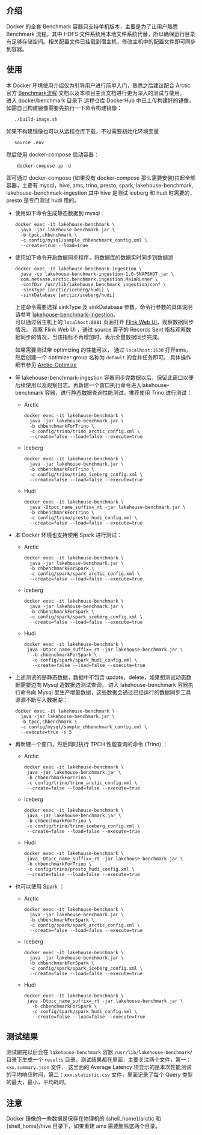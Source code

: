 ## 介绍
Docker 的全套 Benchmark 容器只支持单机版本，主要是为了让用户熟悉 Benchmark 流程。其中 HDFS 文件系统用本地文件系统代替，所以确保运行目录有足够存储空间。相关配置文件已挂载到宿主机，修改主机中的配置文件即可同步到容器。

## 使用
本 Docker 环境使用介绍仅为引导用户进行简单入门，熟悉之后建议配合 Arctic 官方 [Benchmark流程](https://github.com/NetEase/arctic/blob/master/site/docs/ch/benchmark/benchmark-step.md) 文档以及本项目主页文档进行更为深入的测试与使用。  
进入 docker/benchmark 目录下
远程仓库 DockerHub 中已上传构建好的镜像，如需自己构建镜像需要先执行一下命令构建镜像：
```
   ./build-image.sh
```

如果不构建镜像也可以从远程仓库下载，不过需要初始化环境变量
```
   source .env
```

然后使用 docker-compose 启动容器：
```
    docker-compose up -d
```
即可通过 docker-compose (如果没有 docker-compose 那么需要安装)拉起全部容器，主要有 mysql，hive, ams, trino, presto, spark, lakehouse-benchmark, lakehouse-benchmark-ingestion
其中 hive 是测试 iceberg 和 hudi 时需要的，presto 是专门测试 hudi 用的。

 - 使用如下命令生成静态数据到 mysql :
   ```
   docker exec -it lakehouse-benchmark \
     java -jar lakehouse-benchmark.jar \
     -b tpcc,chbenchmark \
     -c config/mysql/sample_chbenchmark_config.xml \
     --create=true --load=true
   ```
   
 - 使用如下命令开启数据同步程序，将数据库的数据实时同步到数据湖
   ```
   docker exec -it lakehouse-benchmark-ingestion \
     java -cp lakehouse-benchmark-ingestion-1.0-SNAPSHOT.jar \
     com.netease.arctic.benchmark.ingestion.MainRunner \
     -confDir /usr/lib/lakehouse_benchmark_ingestion/conf \
     -sinkType [arctic/iceberg/hudi] \
     -sinkDatabase [arctic/iceberg/hudi]
   ```
   上述命令需要选择 sinkType 及 sinkDatabase 参数，命令行参数的具体说明请参考 [lakehouse-benchmark-ingestion](https://github.com/NetEase/lakehouse-benchmark-ingestion)。  
   可以通过宿主机上的 `localhost:8081` 页面打开 [Flink Web UI](http://localhost:8081)，观察数据同步情况。
   观察 Flink Web UI ，通过 source 算子的 Records Sent 指标观察数据同步的情况，当该指标不再增加时，表示全量数据同步完成。
   
   如果需要测试带 optimizing 的性能可以， 通过 `localhost:1630` 打开ams，然后创建一个 optimizer group 名称为 `default` 的合并任务即可。 具体操作细节参见 [Arctic-Optimize](https://arctic.netease.com/ch/)

 - 等 lakehouse-benchmark-ingestion 容器同步完数据以后，保留此窗口以便后续使用以及观察日志。再新建一个窗口执行命令进入lakehouse-benchmark 容器，进行静态数据查询性能测试，推荐使用 Trino 进行测试：
   - Arctic
     ```
     docker exec -it lakehouse-benchmark \
       java -jar lakehouse-benchmark.jar \
       -b chbenchmarkForTrino \
       -c config/trino/trino_arctic_config.xml \
       --create=false --load=false --execute=true
     ```
   - Iceberg
     ```
     docker exec -it lakehouse-benchmark \
       java -jar lakehouse-benchmark.jar \
       -b chbenchmarkForTrino \
       -c config/trino/trino_iceberg_config.xml \
       --create=false --load=false --execute=true
     ```
   - Hudi
     ```
     docker exec -it lakehouse-benchmark \
       java -Dtpcc_name_suffix=_rt -jar lakehouse-benchmark.jar \
       -b chbenchmarkForTrino \
       -c config/trino/presto_hudi_config.xml \
       --create=false --load=false --execute=true
     ```
 - 本 Docker 环境也支持使用 Spark 进行测试：
   - Arctic
     ```
     docker exec -it lakehouse-benchmark \
       java -jar lakehouse-benchmark.jar \
       -b chbenchmarkForSpark \
       -c config/spark/spark_arctic_config.xml \
       --create=false --load=false --execute=true
     ```
   - Iceberg
     ```
     docker exec -it lakehouse-benchmark \
       java -jar lakehouse-benchmark.jar \
       -b chbenchmarkForSpark \
       -c config/spark/spark_iceberg_config.xml \
       --create=false --load=false --execute=true
     ```
   - Hudi
     ```
     docker exec -it lakehouse-benchmark \
      java -Dtpcc_name_suffix=_rt -jar lakehouse-benchmark.jar \
        -b chbenchmarkForSpark \
        -c config/spark/spark_hudi_config.xml \
        --create=false --load=false --execute=true
     ```

      
 - 上述测试的是静态数据，数据中不包含 update，delete，如果想测试动态数据需要边向 Mysql 造数据边测试查询，
   进入 lakehouse-benchmark 容器执行命令向 Mysql 里生产增量数据，这些数据会通过已经运行的数据同步工具源源不断写入数据湖：
   ```
   docker exec -it lakehouse-benchmark \
     java -jar lakehouse-benchmark.jar \
     -b tpcc,chbenchmark \
     -c config/mysql/sample_chbenchmark_config.xml \
     --execute=true -s 5
   ```
 - 再新建一个窗口，然后同时执行 TPCH 性能查询的命令 (Trino) ：
   - Arctic
     ```
     docker exec -it lakehouse-benchmark \
      java -jar lakehouse-benchmark.jar \
      -b chbenchmarkForTrino \
      -c config/trino/trino_arctic_config.xml \
      --create=false --load=false --execute=true
     ```
   - Iceberg
     ```
     docker exec -it lakehouse-benchmark \
      java -jar lakehouse-benchmark.jar \
      -b chbenchmarkForTrino \
      -c config/trino/trino_iceberg_config.xml \
      --create=false --load=false --execute=true
     ```
   - Hudi
     ```
     docker exec -it lakehouse-benchmark \
      java -Dtpcc_name_suffix=_rt -jar lakehouse-benchmark.jar \
      -b chbenchmarkForTrino \
      -c config/trino/presto_hudi_config.xml \
      --create=false --load=false --execute=true
     ```
     
 - 也可以使用 Spark ：
   - Arctic
      ```
      docker exec -it lakehouse-benchmark \
        java -jar lakehouse-benchmark.jar \
        -b chbenchmarkForSpark \
        -c config/spark/spark_arctic_config.xml \
        --create=false --load=false --execute=true
      ```
   - Iceberg
      ```
      docker exec -it lakehouse-benchmark \
        java -jar lakehouse-benchmark.jar \
        -b chbenchmarkForSpark \
        -c config/spark/spark_iceberg_config.xml \
        --create=false --load=false --execute=true
      ```
   - Hudi
     ```
     docker exec -it lakehouse-benchmark \
      java -Dtpcc_name_suffix=_rt -jar lakehouse-benchmark.jar \
        -b chbenchmarkForSpark \
        -c config/spark/spark_hudi_config.xml \
        --create=false --load=false --execute=true
     ```
## 测试结果
测试跑完以后会在 `lakehouse-benchmark` 容器 `/usr/lib/lakehouse-benchmark/` 目录下生成一个 `results` 目录，测试结果都在里面，主要关注两个文件，第一：`xxx.summary.json` 文件， 这里面的 Average Latency 项显示的是本次性能测试的平均响应时间，第二：`xxx.statistic.csv` 文件，里面记录了每个 Query 类型的最大，最小，平均耗时。

## 注意
Docker 镜像的一些数据是保存在物理机的 {shell_home}/arctic 和 {shell_home}/hive 目录下，如果重建 ams 需要删除这两个目录。
